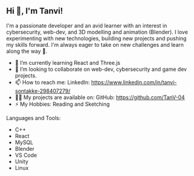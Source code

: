 ## Hi 👋, I'm Tanvi!

I'm a passionate developer and an avid learner with an interest in cybersecurity, web-dev, and 3D modelling and animation (Blender). I love experimenting with new technologies, building new projects and pushing my skills forward. I'm always eager to take on new challenges and learn along the way 🚀.

- 🌱 I’m currently learning React and Three.js
- 👯 I’m looking to collaborate on web-dev, cybersecurity and game dev projects.
- 📫 How to reach me: LinkedIn: https://www.linkedin.com/in/tanvi-sontakke-298407279/
- 👨‍💻 My projects are available on: GitHub: https://github.com/TanV-04
- ⚡ My Hobbies: Reading and Sketching

Languages and Tools:
- C++
- React
- MySQL
- Blender
- VS Code
- Unity
- Linux
